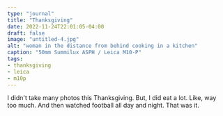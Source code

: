 ```yaml
---
type: "journal"
title: "Thanksgiving"
date: 2022-11-24T22:01:05-04:00
draft: false
image: "untitled-4.jpg"
alt: "woman in the distance from behind cooking in a kitchen"
caption: "50mm Summilux ASPH / Leica M10-P"
tags:
- thanksgiving
- leica
- m10p
---
```


I didn't take many photos this Thanksgiving. But, I did eat a lot. Like, way too much. And then watched football all day and night. That was it.
